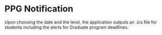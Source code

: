 # PPG Notification

Upon choosing the date and the level, the application outputs an .ics file for students including the alerts for Graduate program deadlines.

